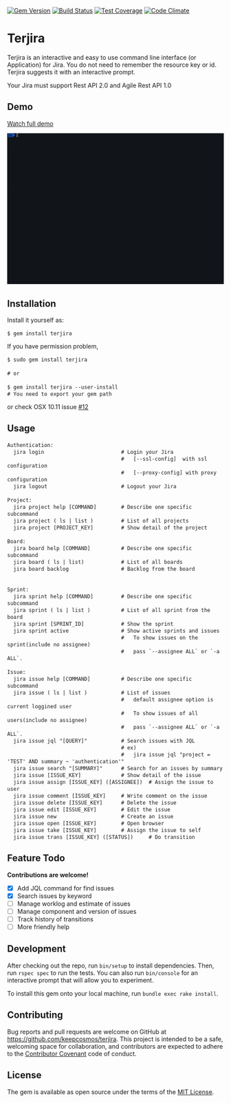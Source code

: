[![Gem Version](https://badge.fury.io/rb/terjira.svg)](https://badge.fury.io/rb/terjira)
[![Build Status](https://travis-ci.org/keepcosmos/terjira.svg?branch=master)](https://travis-ci.org/keepcosmos/terjira)
[![Test Coverage](https://codeclimate.com/github/keepcosmos/terjira/badges/coverage.svg)](https://codeclimate.com/github/keepcosmos/terjira/coverage)
[![Code Climate](https://codeclimate.com/github/keepcosmos/terjira/badges/gpa.svg)](https://codeclimate.com/github/keepcosmos/terjira)

# Terjira

Terjira is an interactive and easy to use command line interface (or Application) for Jira. You do not need to remember the resource key or id. Terjira suggests it with an interactive prompt.

Your Jira must support Rest API 2.0 and Agile Rest API 1.0

## Demo
[Watch full demo](https://www.youtube.com/watch?v=T0hbhaXtH-Y)

[![Sample](./dev/demo.gif)](https://www.youtube.com/watch?v=T0hbhaXtH-Y)

## Installation

Install it yourself as:

    $ gem install terjira

If you have permission problem,

    $ sudo gem install terjira

    # or

    $ gem install terjira --user-install
    # You need to export your gem path
or check OSX 10.11 issue [#12](https://github.com/keepcosmos/terjira/issues/12)


## Usage
```
Authentication:
  jira login                         # Login your Jira
                                     #   [--ssl-config]  with ssl configuration
                                     #   [--proxy-config] with proxy configuration
  jira logout                        # Logout your Jira

Project:
  jira project help [COMMAND]        # Describe one specific subcommand
  jira project ( ls | list )         # List of all projects
  jira project [PROJECT_KEY]         # Show detail of the project

Board:
  jira board help [COMMAND]          # Describe one specific subcommand
  jira board ( ls | list)            # List of all boards
  jira board backlog                 # Backlog from the board


Sprint:
  jira sprint help [COMMAND]         # Describe one specific subcommand
  jira sprint ( ls | list )          # List of all sprint from the board
  jira sprint [SPRINT_ID]            # Show the sprint
  jira sprint active                 # Show active sprints and issues
                                     #   To show issues on the sprint(include no assignee)
                                     #   pass `--assignee ALL` or `-a ALL`.

Issue:
  jira issue help [COMMAND]          # Describe one specific subcommand
  jira issue ( ls | list )           # List of issues
                                     #   default assignee option is current loggined user
                                     #   To show issues of all users(include no assignee)
                                     #   pass `--assignee ALL` or `-a ALL`.
  jira issue jql "[QUERY]"           # Search issues with JQL
                                     # ex)
                                     #   jira issue jql "project = 'TEST' AND summary ~ 'authentication'"
  jira issue search "[SUMMARY]"      # Search for an issues by summary
  jira issue [ISSUE_KEY]             # Show detail of the issue
  jira issue assign [ISSUE_KEY] ([ASSIGNEE])  # Assign the issue to user
  jira issue comment [ISSUE_KEY]     # Write comment on the issue
  jira issue delete [ISSUE_KEY]      # Delete the issue
  jira issue edit [ISSUE_KEY]        # Edit the issue
  jira issue new                     # Create an issue
  jira issue open [ISSUE_KEY]        # Open browser
  jira issue take [ISSUE_KEY]        # Assign the issue to self
  jira issue trans [ISSUE_KEY] ([STATUS])     # Do transition

```


## Feature Todo
**Contributions are welcome!**
- [x] Add JQL command for find issues
- [x] Search issues by keyword
- [ ] Manage worklog and estimate of issues
- [ ] Manage component and version of issues
- [ ] Track history of transitions
- [ ] More friendly help

## Development

After checking out the repo, run `bin/setup` to install dependencies. Then, run `rspec spec` to run the tests. You can also run `bin/console` for an interactive prompt that will allow you to experiment.

To install this gem onto your local machine, run `bundle exec rake install`.

## Contributing

Bug reports and pull requests are welcome on GitHub at https://github.com/keepcosmos/terjira. This project is intended to be a safe, welcoming space for collaboration, and contributors are expected to adhere to the [Contributor Covenant](http://contributor-covenant.org) code of conduct.


## License

The gem is available as open source under the terms of the [MIT License](http://opensource.org/licenses/MIT).
